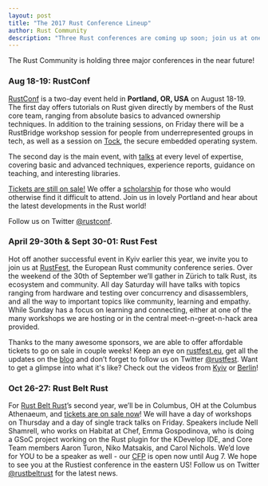 ```yaml
---
layout: post
title: "The 2017 Rust Conference Lineup"
author: Rust Community
description: "Three Rust conferences are coming up soon; join us at one near you!"
---
```


The Rust Community is holding three major conferences in the near future!

### Aug 18-19: RustConf

[RustConf](http://rustconf.com/) is a two-day event held in **Portland, OR,
USA** on August 18-19. The first day offers tutorials on Rust given directly
by members of the Rust core team, ranging from absolute basics to advanced
ownership techniques. In addition to the training sessions, on Friday there will
be a RustBridge workshop session for people from underrepresented groups in tech,
as well as a session on [Tock](https://www.tockos.org/), the secure embedded operating system.

The second day is the main event, with [talks][rc-talks] at every
level of expertise, covering basic and advanced techniques, experience
reports, guidance on teaching, and interesting libraries.

[Tickets are still on sale!][rc-ticks] We offer a [scholarship][rc-schol] for those
who would otherwise find it difficult to attend. Join us in lovely Portland and
hear about the latest developments in the Rust world!

Follow us on Twitter [@rustconf](https://twitter.com/rustconf).

 [rc-talks]: http://rustconf.com/program.html
 [rc-ticks]: http://rustconf.com/register.html
 [rc-schol]: (https://tilde.wufoo.com/forms/rustconf-scholarships/)

### April 29-30th & Sept 30-01: Rust Fest

Hot off another successful event in Kyiv earlier this year, we invite
you to join us at [RustFest](http://www.rustfest.eu/), the European
Rust community conference series. Over the weekend of the 30th of
September we’ll gather in Zürich to talk Rust, its ecosystem and
community. All day Saturday will have talks with topics ranging from
hardware and testing over concurrency and disassemblers, and all the
way to important topics like community, learning and empathy. While
Sunday has a focus on learning and connecting, either at one of the
many workshops we are hosting or in the central meet-n-greet-n-hack
area provided.

Thanks to the many awesome sponsors, we are able to offer affordable
tickets to go on sale in couple weeks! Keep an eye on
[rustfest.eu](http://www.rustfest.eu/), get all the updates on the
[blog](http://blog.rustfest.eu/) and don’t forget to follow us on
Twitter [@rustfest](https://twitter.com/rustfest). Want to get a
glimpse into what it's like? Check out the videos from
[Kyiv] or [Berlin]!

### Oct 26-27: Rust Belt Rust

For [Rust Belt Rust](https://www.rust-belt-rust.com/)’s second year,
we’ll be in Columbus, OH at the Columbus Athenaeum, and
[tickets are on sale now][rbr-tick]! We will have a day of workshops
on Thursday and a day of single track talks on Friday. Speakers
include Nell Shamrell, who works on Habitat at Chef, Emma Gospodinova,
who is doing a GSoC project working on the Rust plugin for the
KDevelop IDE, and Core Team members Aaron Turon, Niko Matsakis, and
Carol Nichols. We’d love for YOU to be a speaker as well - our
[CFP](http://cfp.rust-belt-rust.com/) is open now until Aug 7. We
hope to see you at the Rustiest conference in the eastern US! Follow
us on Twitter [@rustbeltrust](https://twitter.com/rustbeltrust) for
the latest news.

 [Kyiv]: https://www.youtube.com/playlist?list=PL85XCvVPmGQhvs1Rnet_24B-AI3YSM2YG
 [Berlin]: https://www.youtube.com/playlist?list=PL85XCvVPmGQh8nWR_Z-fTmPGsUWuzb-dn
 [rbr-tick]: https://www.eventbrite.com/e/rust-belt-rust-conference-2017-registration-36237335847
